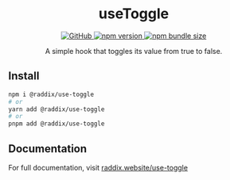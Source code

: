 <div align="center">
  <h1 align="center">useToggle</h1>
  <a href="https://github.com/gdvu/raddix/blob/main/LICENSE">
    <img alt="GitHub" src="https://img.shields.io/github/license/gdvu/raddix">
  </a>
  <a href="https://www.npmjs.com/package/@raddix/use-toggle">
    <img alt="npm version" src="https://img.shields.io/npm/v/@raddix/use-keyboard">
  </a>

  <a href="https://www.npmjs.com/package/@raddix/use-toggle">
  <img alt="npm bundle size" src="https://img.shields.io/bundlephobia/min/@raddix/use-keyboard">
  </a>
</div>
<span></span>
<p align="center">
A simple hook that toggles its value from true to false.
</p>

## Install

```bash
npm i @raddix/use-toggle
# or
yarn add @raddix/use-toggle
# or
pnpm add @raddix/use-toggle
```

## Documentation

For full documentation, visit [raddix.website/use-toggle](https://www.raddix.website/docs/utilities/use-toggle)
